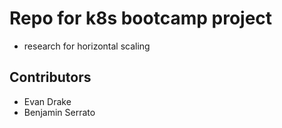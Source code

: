 # Repo for k8s bootcamp project
- research for horizontal scaling

## Contributors
- Evan Drake
- Benjamin Serrato
